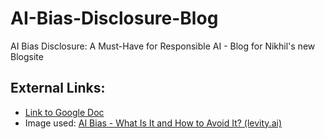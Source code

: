 # AI-Bias-Disclosure-Blog

AI Bias Disclosure: A Must-Have for Responsible AI - Blog for Nikhil's new Blogsite

## External Links:

- [Link to Google Doc](https://docs.google.com/document/d/1wNvt_7YpR91y9pjTyO0bJNFCjz8H-MKfOHpJwduM210/edit?usp=sharing)
- Image used: [AI Bias - What Is It and How to Avoid It? (levity.ai)](https://levity.ai/blog/ai-bias-how-to-avoid)
